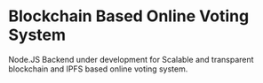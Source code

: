 # Blockchain Based Online Voting System
Node.JS Backend under development for Scalable and transparent blockchain and IPFS based online voting system.
